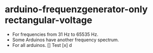 # arduino-frequenzgenerator-only rectangular-voltage
* For frequencies from 31 Hz to 65535 Hz. 
* Some Arduinos have another frequency spectrum.
* For all arduinos.
[] Test
[x] d
